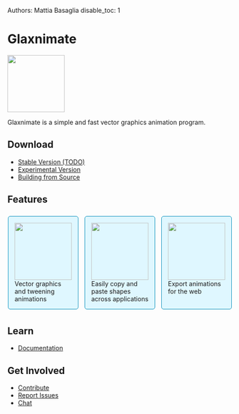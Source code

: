 Authors: Mattia Basaglia
disable_toc: 1

<style>
.container
{
    text-align: center;
}

[role="main"] ul
{
    display: flex;
    list-style: none;
    justify-content: center;
    padding: 0;
    margin: 1.5em 0;
    flex-flow: row wrap;
}

[role="main"] ul li
{
    margin: 1ex;
}

[role="main"] ul li a
{
    background: #008cba;
    color: #fff;
    padding: 1ex;
    border-radius: 5px;
    white-space: nowrap;
}

[role="main"] ul li a:hover,
[role="main"] ul li a:focus
{
    background: #00526e;
    text-decoration: none;
}
[role="main"] ul li a:focus
{
    outline: thin dotted #008cba;
    outline-offset: 5px;
}

.cards {
    display: flex;
    justify-content: center;
}

.card {
    display: flex;
    flex-flow: column;
    border: 1px solid #008cba;
    border-radius: 5px;
    background: #dff7ff;
    align-items: center;
    margin: .5em;
    padding: 1em;
    flex-grow: 1;
    flex-basis: 0;
}

.card img {
    width: 128px;
}
</style>

# Glaxnimate

<img src="/img/logo.svg" width="128" />

Glaxnimate is a simple and fast vector graphics animation program.


## Download

* [Stable Version (TODO)](download.md#stable-releases)
* [Experimental Version](download.md#development-snapshots)
* [Building from Source](contributing/read_me.md)

## Features

<div class="cards">
    <div class="card">
        <img src="/img/ui/icons/draw-bezier-curves.svg" />
        <span>Vector graphics and tweening animations</span>
    </div>
    <div class="card">
        <img src="/img/ui/icons/edit-paste.svg" />
        <span>Easily copy and paste shapes across applications</span>
    </div>
    <div class="card">
        <img src="/img/ui/icons/internet-web-browser.svg" />
        <span>Export animations for the web</span>
    </div>
</div>

## Learn

* [Documentation](ui/index.md)

## Get Involved

* [Contribute](contributing/index.md)
* [Report Issues](https://gitlab.com/mattia.basaglia/glaxnimate/-/issues)
* [Chat](https://t.me/Glaxnimate)
